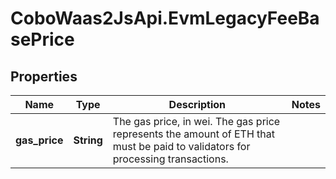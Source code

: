 # CoboWaas2JsApi.EvmLegacyFeeBasePrice

## Properties

Name | Type | Description | Notes
------------ | ------------- | ------------- | -------------
**gas_price** | **String** | The gas price, in wei. The gas price represents the amount of ETH that must be paid to validators for processing transactions. | 


